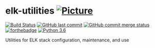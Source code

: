 # elk-utilities [![Picture](https://raw.github.com/janelia-flyem/janelia-flyem.github.com/master/images/HHMI_Janelia_Color_Alternate_180x40.png)](http://www.janelia.org)

[![Build Status](https://travis-ci.org/JaneliaSciComp/elk-utilities.svg?branch=master)](https://travis-ci.org/JaneliaSciComp/elk-utilities)
[![GitHub last commit](https://img.shields.io/github/last-commit/google/skia.svg)](https://github.com/JaneliaSciComp/elk-utilities)
[![GitHub commit merge status](https://img.shields.io/github/commit-status/badges/shields/master/5d4ab86b1b5ddfb3c4a70a70bd19932c52603b8c.svg)](https://github.com/JaneliaSciComp/elk-utilities)
[![forthebadge](https://forthebadge.com/images/badges/made-with-python.svg)](https://forthebadge.com)
[![Python 3.6](https://img.shields.io/badge/python-3.6-blue.svg)](https://www.python.org/downloads/release/python-360/)

Utilities for ELK stack configuration, maintenance, and use
